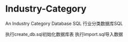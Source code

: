 # Industry-Category
An Industry Category  Database SQL  行业分类数据库SQL

执行create_db.sql初始化数据库表
执行import.sql导入数据
